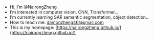 - Hi, I’m @NairongZheng
- I’m interested in computer vision, CNN, Transformer...
- I’m currently learning SAR semantic segmentation, object detection...
- How to reach me: damonzheng46@gmail.com
- This is my homepage: [https://nairongzheng.github.io/](https://nairongzheng.github.io/)

<!---
Damon-X46/Damon-X46 is a ✨ special ✨ repository because its `README.md` (this file) appears on your GitHub profile.
You can click the Preview link to take a look at your changes.
--->
